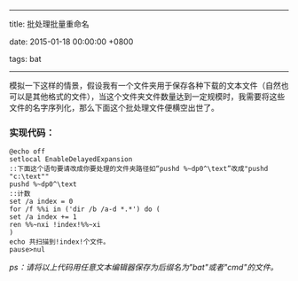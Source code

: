 
---

title: 批处理批量重命名

date: 2015-01-18 00:00:00 +0800

tags: bat

---
模拟一下这样的情景，假设我有一个文件夹用于保存各种下载的文本文件（自然也可以是其他格式的文件），当这个文件夹文件数量达到一定规模时，我需要将这些文件的名字序列化，那么下面这个批处理文件便横空出世了。

<a name="gauqhp"></a>
### [](#gauqhp)实现代码：

```
@echo off
setlocal EnableDelayedExpansion
::下面这个语句要请改成你要处理的文件夹路径如“pushd %~dp0^\text”改成"pushd "c:\text""
pushd %~dp0^\text
::计数
set /a index = 0
for /f %%i in ('dir /b /a-d *.*') do (
set /a index += 1
ren %%~nxi !index!%%~xi
)
echo 共扫描到!index!个文件。
pause>nul
```

_ps：请将以上代码用任意文本编辑器保存为后缀名为"bat"或者"cmd"的文件。_

